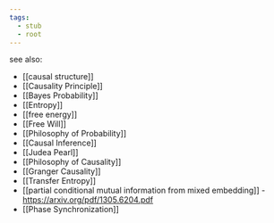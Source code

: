 ```yaml
---
tags:
  - stub
  - root
---
```


see also:
- [[causal structure]]
- [[Causality Principle]]
- [[Bayes Probability]]
- [[Entropy]]
- [[free energy]]
- [[Free Will]]
- [[Philosophy of Probability]]
- [[Causal Inference]]
- [[Judea Pearl]]
- [[Philosophy of Causality]]
- [[Granger Causality]]
- [[Transfer Entropy]]
- [[partial conditional mutual information from mixed embedding]] - https://arxiv.org/pdf/1305.6204.pdf
- [[Phase Synchronization]]
